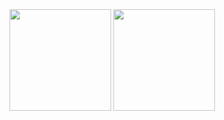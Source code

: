 
<div>
  <img height="180em" src="https://github-readme-stats-sigma-five.vercel.app/api?username=junsobi&show_icons=true&theme=default&include_all_commits=true&count_private=true"/>
  
  <img height="180em" src="https://github-readme-stats-sigma-five.vercel.app/api/top-langs/?username=junsobi&layout=compact"/>
</div>
